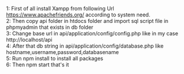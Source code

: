 1: First of all install Xampp from following Url <br>
   https://www.apachefriends.org/ 
according to system need.<br>
2: Then copy api folder in htdocs folder and import sql script file in phpmyadmin that exists in db folder<br>
3: Change base url in api/application/config/config.php like in my case <br>
    http://localhost/api<br>
4: After that db string in  api/application/config/database.php like hostname,username,password,databasename<br>
5: Run npm install to install all packages<br>
6: Then npm start that's it<br>


